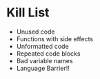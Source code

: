 Kill List
=========
* Unused code
* Functions with side effects
* Unformatted code
* Repeated code blocks
* Bad variable names
* Language Barrier!!